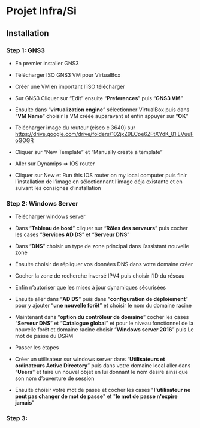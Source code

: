 # Projet Infra/Si

## Installation

### Step 1: GNS3


- En premier installer GNS3
- Télécharger ISO GNS3 VM pour VirtualBox
- Créer une VM en important l’ISO télécharger 
- Sur GNS3 Cliquer sur “Edit” ensuite “**Preferences**” puis “**GNS3 VM**”
- Ensuite dans “**virtualization engine**” sélectionner VirtualBox puis dans “**VM Name**” choisir la VM créée auparavant  et enfin appuyer sur “**OK**”

- Télécharger image du routeur (cisco c 3640) sur https://drive.google.com/drive/folders/102jxZ9ECpe6ZFtXYdK_81iEVuuFoGOGR

- Cliquer sur “New Template” et  “Manually create a template”

- Aller sur Dynamips => IOS router

- Cliquer sur New et Run this IOS router on my local computer puis finir l’installation de l’image en sélectionnant l’image déja existante et en suivant les consignes d’installation

### Step 2: Windows Server

- Télécharger windows server 

- Dans “**Tableau de bord**” cliquer sur “**Rôles des serveurs**” puis cocher les cases “**Services AD DS**” et “**Serveur DNS**”

- Dans “**DNS**” choisir un type de zone principal dans l’assistant nouvelle zone
- Ensuite choisir de répliquer vos données DNS dans votre domaine créer 
- Cocher la zone de recherche inversé IPV4 
  puis choisir l’ID du réseau
 
- Enfin n’autoriser que les mises à jour dynamiques sécurisées 

- Ensuite aller dans “**AD DS**” puis dans “**configuration de déploiement**” pour y ajouter “**une nouvelle forêt**” et choisir le nom du domaine racine

- Maintenant dans “**option du contrôleur de domaine**” cocher les cases “**Serveur DNS**” et “**Catalogue global**” et pour le niveau fonctionnel de la nouvelle forêt et domaine racine choisir “**Windows server 2016**” puis Le mot de passe du DSRM

- Passer les étapes 

- Créer un utilisateur sur windows server dans “**Utilisateurs et ordinateurs Active Directory**” puis dans votre domaine local aller dans “**Users**” et faire un nouvel objet en lui donnant le nom désiré ainsi que son nom d’ouverture de session 
- Ensuite choisir votre mot de passe et cocher les cases "**l'utilisateur ne peut pas changer de mot de passe**" et "**le mot de passe n'expire jamais**"



### Step 3: 
